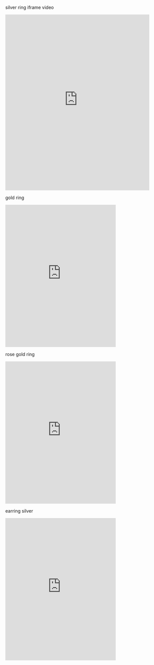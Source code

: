 silver ring iframe video

<iframe src="https://assets.pinterest.com/ext/embed.html?id=145311525468874291" height="550" width="450" frameborder="0" scrolling="no" ></iframe>

gold ring

<iframe src="https://assets.pinterest.com/ext/embed.html?id=256775616246816036" height="445" width="345" frameborder="0" scrolling="no" ></iframe>

rose gold ring

<iframe src="https://assets.pinterest.com/ext/embed.html?id=182747697374055327" height="445" width="345" frameborder="0" scrolling="no" ></iframe>

earring silver

<iframe src="https://assets.pinterest.com/ext/embed.html?id=22658804366161711" height="445" width="345" frameborder="0" scrolling="no" ></iframe>
